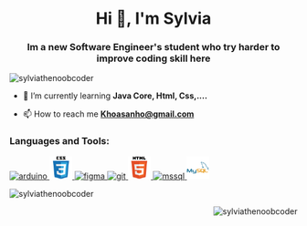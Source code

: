 <h1 align="center">Hi 👋, I'm Sylvia</h1>

<h3 align="center">Im a new Software Engineer's student who try harder to improve coding skill here</h3>

<p align="left"> <img src="https://komarev.com/ghpvc/?username=sylviathenoobcoder&label=Profile%20views&color=0e75b6&style=flat" alt="sylviathenoobcoder" /> </p>


- 🌱 I’m currently learning **Java Core, Html, Css,....**

- 📫 How to reach me **Khoasanho@gmail.com**

<p align="left">
</p>

<h3 align="left">Languages and Tools:</h3>
<p align="left"> <a href="https://www.arduino.cc/" target="_blank" rel="noreferrer"> <img src="https://cdn.worldvectorlogo.com/logos/arduino-1.svg" alt="arduino" width="40" height="40"/> </a> <a href="https://www.w3schools.com/css/" target="_blank" rel="noreferrer"> <img src="https://raw.githubusercontent.com/devicons/devicon/master/icons/css3/css3-original-wordmark.svg" alt="css3" width="40" height="40"/> </a> <a href="https://www.figma.com/" target="_blank" rel="noreferrer"> <img src="https://www.vectorlogo.zone/logos/figma/figma-icon.svg" alt="figma" width="40" height="40"/> </a> <a href="https://git-scm.com/" target="_blank" rel="noreferrer"> <img src="https://www.vectorlogo.zone/logos/git-scm/git-scm-icon.svg" alt="git" width="40" height="40"/> </a> <a href="https://www.w3.org/html/" target="_blank" rel="noreferrer"> <img src="https://raw.githubusercontent.com/devicons/devicon/master/icons/html5/html5-original-wordmark.svg" alt="html5" width="40" height="40"/> </a> <a href="https://www.microsoft.com/en-us/sql-server" target="_blank" rel="noreferrer"> <img src="https://www.svgrepo.com/show/303229/microsoft-sql-server-logo.svg" alt="mssql" width="40" height="40"/> </a> <a href="https://www.mysql.com/" target="_blank" rel="noreferrer"> <img src="https://raw.githubusercontent.com/devicons/devicon/master/icons/mysql/mysql-original-wordmark.svg" alt="mysql" width="40" height="40"/> </a> </p>

<p>&nbsp;<img align="left" src="https://github-readme-stats.vercel.app/api?username=sylviathenoobcoder&show_icons=true&locale=en" alt="sylviathenoobcoder" /></p>

<p><img align="right" src="https://github-readme-streak-stats.herokuapp.com/?user=sylviathenoobcoder&" alt="sylviathenoobcoder" /></p>
